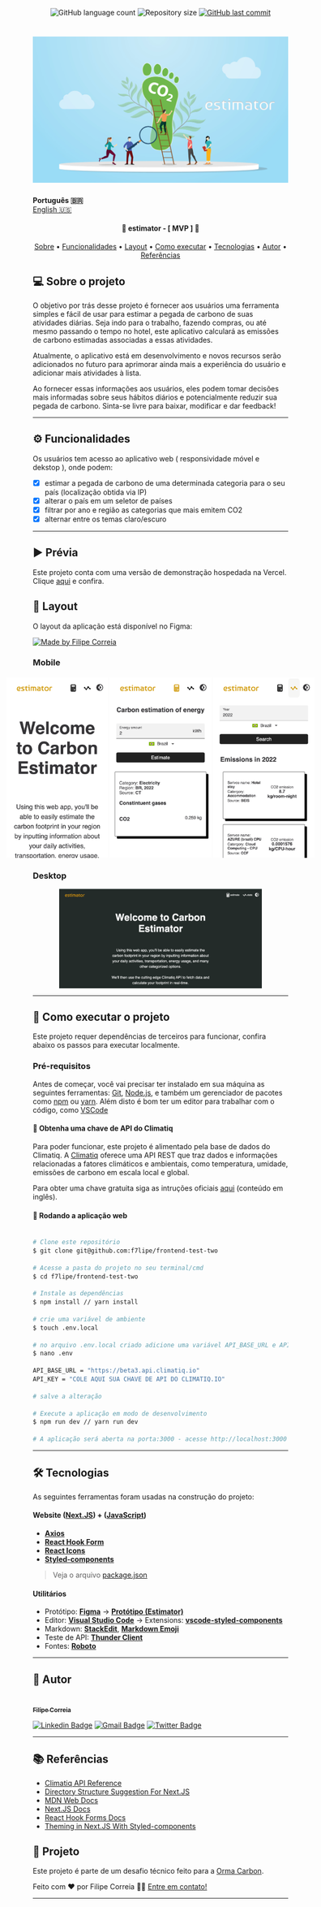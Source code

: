 
<p align="center">
  <img alt="GitHub language count" src="https://img.shields.io/github/languages/count/f7lipe/frontend-test-two?color=%2304D361">

  <img alt="Repository size" src="https://img.shields.io/github/repo-size/f7lipe/frontend-test-two">
  
  <a href="https://github.com/f7lipe/frontend-test-two/commits/master">
    <img alt="GitHub last commit" src="https://img.shields.io/github/last-commit/f7lipe/frontend-test-two">
  </a>
    
</p>
<h1 align="center">
    <img alt="Banner" title="#Banner" src="./dir-assets/banner.png" />
</h1>

<strong>Português 🇧🇷</strong>
<br>
[English 🇺🇸](./README-en.md) 

<h4 align="center"> 
	🚧 estimator - [ MVP ] 🚧
</h4>

<p align="center">
 <a href="#-sobre-o-projeto">Sobre</a> •
 <a href="#-funcionalidades">Funcionalidades</a> •
 <a href="#-layout">Layout</a> • 
 <a href="#-como-executar-o-projeto">Como executar</a> • 
 <a href="#-tecnologias">Tecnologias</a> • 
 <a href="#-autor">Autor</a> • 
 <a href="#-referências">Referências</a>
</p>


## 💻 Sobre o projeto

O objetivo por trás desse projeto é fornecer aos usuários uma ferramenta simples e fácil de usar para estimar a pegada de carbono de suas atividades diárias. Seja indo para o trabalho, fazendo compras, ou até mesmo passando o tempo no hotel, este aplicativo calculará as emissões de carbono estimadas associadas a essas atividades.

Atualmente, o aplicativo está em desenvolvimento e novos recursos serão adicionados no futuro para aprimorar ainda mais a experiência do usuário e adicionar mais atividades à lista.

Ao fornecer essas informações aos usuários, eles podem tomar decisões mais informadas sobre seus hábitos diários e potencialmente reduzir sua pegada de carbono. Sinta-se livre para baixar, modificar e dar feedback!

---

## ⚙️ Funcionalidades

   Os usuários tem acesso ao aplicativo web ( responsividade móvel e dekstop ), onde podem:
  - [x] estimar a pegada de carbono de uma determinada categoria para o seu país (localização obtida via IP)  
  - [x] alterar o país em um seletor de países 
  - [x] filtrar por ano e região as categorias que mais emitem CO2
  - [x] alternar entre os temas claro/escuro
 
---

## ▶️ Prévia

Este projeto conta com uma versão de demonstração hospedada na Vercel. Clique [aqui](https://estimator.vercel.app/) e confira. 

## 🎨 Layout

O layout da aplicação está disponível no Figma:

<a href="https://www.figma.com/file/ybGM12I43VwEIB1ZAlLZo9/Estimator?node-id=0%3A1&t=0Fwzhkrt5hKdWqSR-1">
  <img alt="Made by Filipe Correia" src="https://img.shields.io/badge/Acessar%20Layout%20-Figma-%2304D361">
</a>


### Mobile

<p align="center" style="display: flex; align-items: flex-start; justify-content: center;">
  <img alt="Estimator Welcoming Page on a mobile device" title="#Mobile" src="./dir-assets/splash-mobile.png" width="200px" style="margin: 2px">
  <img alt="Estimator Categories Page on a mobile device" title="#Mobile" src="./dir-assets/estimate-mobile.png" width="200px" style="margin: 2px">
  <img alt="Estimator Stats Page on a mobile device" title="#Mobile" src="./dir-assets/stats-mobile.png" width="200px" style="margin: 2px">
</p>

### Desktop

<p align="center" style="display: flex; align-items: flex-start; justify-content: center;">
  <img alt="Estimator Welcoming Page on a larger screen" title="#Large" src="./dir-assets/splash.png" width="400px">
</p>

---

## 🚀 Como executar o projeto

Este projeto requer dependências de terceiros para funcionar, confira abaixo os passos para executar localmente. 

### Pré-requisitos

Antes de começar, você vai precisar ter instalado em sua máquina as seguintes ferramentas:
[Git](https://git-scm.com), [Node.js](https://nodejs.org/en/), e também um gerenciador de pacotes como [npm](https://www.npmjs.com/package/npm) ou [yarn](https://classic.yarnpkg.com/lang/en/docs/install/). 
Além disto é bom ter um editor para trabalhar com o código, como [VSCode](https://code.visualstudio.com/)

#### 🔑 Obtenha uma chave de API do Climatiq 

Para poder funcionar, este projeto é alimentado pela base de dados do Climatiq. A [Climatiq](https://www.climatiq.io) oferece uma API REST que traz dados e informações relacionadas a fatores climáticos e ambientais, como temperatura, umidade, emissões de carbono em escala local e global. 

Para obter uma chave gratuita siga as intruções oficiais [aqui](https://www.climatiq.io/docs/guides/getting-api-key) (conteúdo em inglês).  

#### 🧭 Rodando a aplicação web

```bash

# Clone este repositório
$ git clone git@github.com:f7lipe/frontend-test-two

# Acesse a pasta do projeto no seu terminal/cmd
$ cd f7lipe/frontend-test-two

# Instale as dependências
$ npm install // yarn install

# crie uma variável de ambiente
$ touch .env.local 

# no arquivo .env.local criado adicione uma variável API_BASE_URL e API_KEY como mostrado no arquivo .env.example localizado na pasta raíz deste diretório
$ nano .env 

API_BASE_URL = "https://beta3.api.climatiq.io"
API_KEY = "COLE AQUI SUA CHAVE DE API DO CLIMATIQ.IO"

# salve a alteração

# Execute a aplicação em modo de desenvolvimento
$ npm run dev // yarn run dev

# A aplicação será aberta na porta:3000 - acesse http://localhost:3000

```

---

## 🛠 Tecnologias

As seguintes ferramentas foram usadas na construção do projeto:

#### **Website**  ([Next.JS](https://nextjs.org))  +  ([JavaScript](https://www.javascript.com))

-   **[Axios](https://github.com/axios/axios)**
-   **[React Hook Form](https://react-hook-form.com)**
-   **[React Icons](https://react-icons.github.io/react-icons/)**
-   **[Styled-components](https://styled-components.com/)**

> Veja o arquivo [package.json](https://github.com/f7lipe/frontend-test-two/package.json)


#### Utilitários

-   Protótipo:  **[Figma](https://www.figma.com/)**  →  **[Protótipo (Estimator)](https://www.figma.com/file/ybGM12I43VwEIB1ZAlLZo9/Estimator?node-id=0%3A1&t=0Fwzhkrt5hKdWqSR-1)**
-   Editor:  **[Visual Studio Code](https://code.visualstudio.com/)**  → Extensions:  **[vscode-styled-components](https://marketplace.visualstudio.com/items?itemName=styled-components.vscode-styled-components)**
-   Markdown:  **[StackEdit](https://stackedit.io/)**,  **[Markdown Emoji](https://gist.github.com/rxaviers/7360908)**
-   Teste de API:  **[Thunder Client](https://marketplace.visualstudio.com/items?itemName=rangav.vscode-thunder-client)**
-   Fontes: **[Roboto](https://fonts.google.com/specimen/Roboto)**
---

## 🦸 Autor

<a href="https://github.com/f7lipe">
 <img style="border-radius: 50%;" src="https://avatars.githubusercontent.com/u/16584058?v=4" width="100px;" alt=""/>
 <br />
 <sub><b>Filipe Correia</b></sub></a>
 <br />

[![Linkedin Badge](https://img.shields.io/badge/-Filipe-blue?style=flat-square&logo=Linkedin&logoColor=white&link=https://www.linkedin.com/in/f7lipe/)](https://www.linkedin.com/in/f7lipe/) 
[![Gmail Badge](https://img.shields.io/badge/-email-c14438?style=flat-square&logo=Gmail&logoColor=white&link=mailto:filipe.rcs@icloud.com)](mailto:filipe.rcs@icloud.com)
[![Twitter Badge](https://img.shields.io/badge/-@f7lipe-1ca0f1?style=flat-square&labelColor=1ca0f1&logo=twitter&logoColor=white&link=https://twitter.com/f7lipe)](https://twitter.com/f7lipe) 

---
## 📚 Referências 

- [Climatiq API Reference](https://www.climatiq.io/docs)
- [Directory Structure Suggestion For Next.JS](https://medium.com/@pablo.delvalle.cr/an-opinionated-basic-next-js-files-and-directories-structure-88fefa2aa759)
- [MDN Web Docs](https://developer.mozilla.org/pt-BR/)
- [Next.JS Docs](https://nextjs.org/docs/getting-started)
- [React Hook Forms Docs](https://react-hook-form.com/get-started)
- [Theming in Next.JS With Styled-components](https://blog.logrocket.com/theming-in-next-js-with-styled-components-and-usedarkmode/)

## 📝 Projeto

Este projeto é parte de um desafio técnico feito para a [Orma Carbon](https://github.com/ormacarbon).

Feito com ❤️ por Filipe Correia 👋🏽 [Entre em contato!](https://www.linkedin.com/in/f7lipe/)

---
